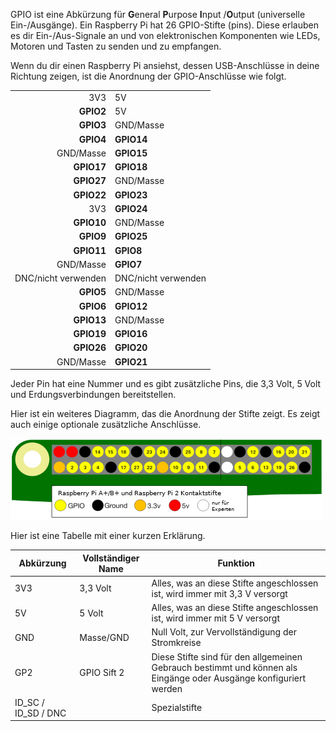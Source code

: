 GPIO ist eine Abkürzung für **G**eneral **P**urpose **I**nput /**O**utput (universelle Ein-/Ausgänge). Ein Raspberry Pi hat 26 GPIO-Stifte (pins). Diese erlauben es dir Ein-/Aus-Signale an und von elektronischen Komponenten wie LEDs, Motoren und Tasten zu senden und zu empfangen.

Wenn du dir einen Raspberry Pi ansiehst, dessen USB-Anschlüsse in deine Richtung zeigen, ist die Anordnung der GPIO-Anschlüsse wie folgt.

|                     |                     |
| -------------------:|:------------------- |
|                 3V3 | 5V                  |
|           **GPIO2** | 5V                  |
|           **GPIO3** | GND/Masse           |
|           **GPIO4** | **GPIO14**          |
|           GND/Masse | **GPIO15**          |
|          **GPIO17** | **GPIO18**          |
|          **GPIO27** | GND/Masse           |
|          **GPIO22** | **GPIO23**          |
|                 3V3 | **GPIO24**          |
|          **GPIO10** | GND/Masse           |
|           **GPIO9** | **GPIO25**          |
|          **GPIO11** | **GPIO8**           |
|           GND/Masse | **GPIO7**           |
| DNC/nicht verwenden | DNC/nicht verwenden |
|           **GPIO5** | GND/Masse           |
|           **GPIO6** | **GPIO12**          |
|          **GPIO13** | GND/Masse           |
|          **GPIO19** | **GPIO16**          |
|          **GPIO26** | **GPIO20**          |
|           GND/Masse | **GPIO21**          |

Jeder Pin hat eine Nummer und es gibt zusätzliche Pins, die 3,3 Volt, 5 Volt und Erdungsverbindungen bereitstellen.

Hier ist ein weiteres Diagramm, das die Anordnung der Stifte zeigt. Es zeigt auch einige optionale zusätzliche Anschlüsse.

![pinout (englisch für "Pinbelegung")](images/pinout.png)

Hier ist eine Tabelle mit einer kurzen Erklärung.

| Abkürzung             | Vollständiger Name | Funktion                                                                                                          |
| --------------------- | ------------------ | ----------------------------------------------------------------------------------------------------------------- |
| 3V3                   | 3,3 Volt           | Alles, was an diese Stifte angeschlossen ist, wird immer mit 3,3 V versorgt                                       |
| 5V                    | 5 Volt             | Alles, was an diese Stifte angeschlossen ist, wird immer mit 5 V versorgt                                         |
| GND                   | Masse/GND          | Null Volt, zur Vervollständigung der Stromkreise                                                                  |
| GP2                   | GPIO Sift 2        | Diese Stifte sind für den allgemeinen Gebrauch bestimmt und können als Eingänge oder Ausgänge konfiguriert werden |
| ID_SC / ID_SD / DNC |                    | Spezialstifte                                                                                                     |
